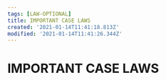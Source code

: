 ```yaml
---
tags: [LAW-OPTIONAL]
title: IMPORTANT CASE LAWS
created: '2021-01-14T11:41:18.813Z'
modified: '2021-01-14T11:41:26.344Z'
---
```


# IMPORTANT CASE LAWS 
